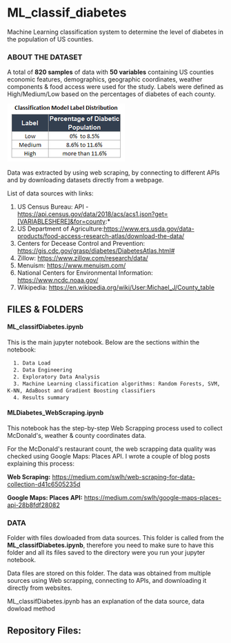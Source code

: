 # ML_classif_diabetes
Machine Learning classification system to determine the level of diabetes in the population of US counties.

### ABOUT THE DATASET
A total of **820 samples** of data with **50 variables** containing US counties economic features, demographics, geographic coordinates, weather components & food access were used for the study. Labels were defined as High/Medium/Low based on the percentages of diabetes of each county.

![alt text](https://github.com/Francismorales/ML_classif_diabetes/blob/master/images/Label_Distribution2.PNG)

Data was extracted by using web scraping, by connecting to different APIs and by downloading datasets directly from a webpage. 

List of data sources with links:

1. US Census Bureau: API - https://api.census.gov/data/2018/acs/acs1.json?get=[VARIABLESHERE]&for=county:*
2. US Department of Agriculture:https://www.ers.usda.gov/data-products/food-access-research-atlas/download-the-data/
3. Centers for Decease Control and Prevention: https://gis.cdc.gov/grasp/diabetes/DiabetesAtlas.html#
4. Zillow: https://www.zillow.com/research/data/
5. Menuism: https://www.menuism.com/
6. National Centers for Environmental Information: https://www.ncdc.noaa.gov/
7. Wikipedia: https://en.wikipedia.org/wiki/User:Michael_J/County_table

## FILES & FOLDERS

#### ML_classifDiabetes.ipynb

This is the main jupyter notebook. Below are the sections within the notebook: 

      1. Data Load
      2. Data Engineering
      2. Exploratory Data Analysis
      3. Machine Learning classification algorithms: Random Forests, SVM, K-NN, AdaBoost and Gradient Boosting classifiers
      4. Results summary 

#### MLDiabetes_WebScraping.ipynb

This notebook has the step-by-step Web Scrapping process used to collect McDonald's, weather & county coordinates data. 

For the McDonald's restaurant count, the web scrapping data quality was checked using Google Maps: Places API. I wrote a couple of blog posts explaining this process: 

**Web Scraping:**  https://medium.com/swlh/web-scraping-for-data-collection-d41c6505235d

**Google Maps: Places API:** https://medium.com/swlh/google-maps-places-api-28b8fdf28082



### DATA
Folder with files dowloaded from data sources. This folder is called from the **ML_classifDiabetes.ipynb**, therefore you need to make sure to have this folder and all its files saved to the directory were you run your jupyter notebook. 

Data files are stored on this folder. The data was obtained from multiple sources using Web scrapping, connecting to APIs, and downloading it directly from websites. 

ML_classifDiabetes.ipynb has an explanation of the data source, data dowload method 


## Repository Files:



